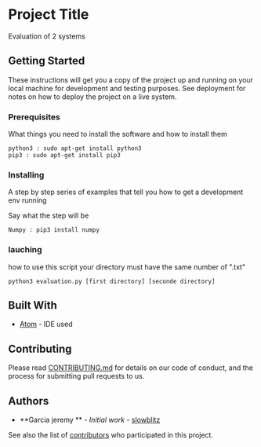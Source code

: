 # Project Title
Evaluation of 2 systems

## Getting Started

These instructions will get you a copy of the project up and running on your local machine for development and testing purposes. See deployment for notes on how to deploy the project on a live system.


### Prerequisites

What things you need to install the software and how to install them

```
python3 : sudo apt-get install python3
pip3 : sudo apt-get install pip3
```

### Installing

A step by step series of examples that tell you how to get a development env running

Say what the step will be

```
Numpy : pip3 install numpy
```
### lauching

how to use this script
your directory must have the same number of ".txt"
```
python3 evaluation.py [first directory] [seconde directory]
```

## Built With

* [Atom](https://atom.io/) - IDE used

## Contributing

Please read [CONTRIBUTING.md](https://gist.github.com/slowblitz/eval/CONTRIBUTING.md) for details on our code of conduct, and the process for submitting pull requests to us.

## Authors

* **Garcia jeremy ** - *Initial work* - [slowblitz](https://github.com/slowblitz)

See also the list of [contributors](https://github.com/your/project/contributors) who participated in this project.




